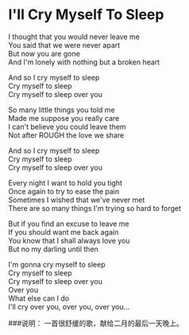 I'll Cry Myself To Sleep
=====================

I thought that you would never leave me  
You said that we were never apart  
But now you are gone  
And I'm lonely with nothing but a broken heart

And so I cry myself to sleep  
Cry myself to sleep  
Cry myself to sleep over you  

So many little things you told me  
Made me suppose you really care  
I can't believe you could leave them  
Not after ROUGH the love we share

And so I cry myself to sleep  
Cry myself to sleep  
Cry myself to sleep over you

Every night I want to hold you tight  
Once again to try to ease the pain  
Sometimes I wished that we've never met  
There are so many things I'm trying so hard to forget

But if you find an excuse to leave me  
If you should want me back again  
You know that I shall always love you  
But no my darling until then  

I'm gonna cry myself to sleep  
Cry myself to sleep  
Cry myself to sleep over you  
Over you  
What else can I do  
I'll cry over you, over you, over you...

###说明：
一首很舒缓的歌，献给二月的最后一天晚上。